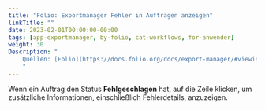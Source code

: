 ```yaml
---
title: "Folio: Exportmanager Fehler in Aufträgen anzeigen"
linkTitle: ""
date: 2023-02-01T00:00:00-00:00
tags: [app-exportmanager, by-folio, cat-workflows, for-anwender]
weight: 30
Description: "
    Quellen: [Folio](https://docs.folio.org/docs/export-manager/#viewing-export-jobs) & [GBV](https://info.gbv.de/pages/viewpage.action?pageId=845709341)
    "
---
```


Wenn ein Auftrag den Status **Fehlgeschlagen** hat, auf die Zeile klicken, um zusätzliche Informationen, einschließlich Fehlerdetails, anzuzeigen.
